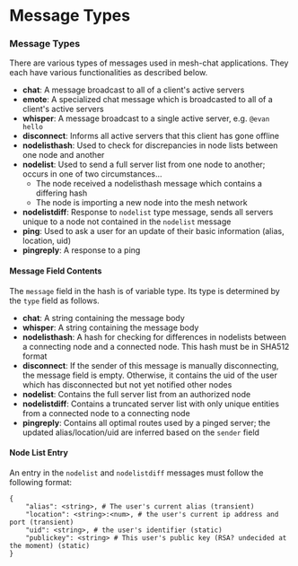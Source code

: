 # Message Types

### Message Types
There are various types of messages used in mesh-chat applications. They each have various functionalities as described below.

* **chat**: A message broadcast to all of a client's active servers
* **emote**: A specialized chat message which is broadcasted to all of a client's active servers
* **whisper**: A message broadcast to a single active server, e.g. `@evan hello`
* **disconnect**: Informs all active servers that this client has gone offline
* **nodelisthash**: Used to check for discrepancies in node lists between one node and another
* **nodelist**: Used to send a full server list from one node to another; occurs in one of two circumstances...
  * The node received a nodelisthash message which contains a differing hash
  * The node is importing a new node into the mesh network
* **nodelistdiff**: Response to `nodelist` type message, sends all servers unique to a node not contained in the `nodelist` message
* **ping**: Used to ask a user for an update of their basic information (alias, location, uid)
* **pingreply**: A response to a ping

#### Message Field Contents
The `message` field in the hash is of variable type. Its type is determined by the `type` field as follows.

 * **chat**: A string containing the message body
 * **whisper**: A string containing the message body
 * **nodelisthash**: A hash for checking for differences in nodelists between a connecting node and a connected node. This hash must be in SHA512 format
 * **disconnect**: If the sender of this message is manually disconnecting, the message field is empty. Otherwise, it contains the uid of the user which has disconnected but not yet notified other nodes
 * **nodelist**: Contains the full server list from an authorized node
 * **nodelistdiff**: Contains a truncated server list with only unique entities from a connected node to a connecting node
 * **pingreply**: Contains all optimal routes used by a pinged server; the updated alias/location/uid are inferred based on the `sender` field

#### Node List Entry
An entry in the `nodelist` and `nodelistdiff` messages must follow the following format:

```
{
    "alias": <string>, # The user's current alias (transient)
    "location": <string>:<num>, # the user's current ip address and port (transient)
    "uid": <string>, # the user's identifier (static)
    "publickey": <string> # This user's public key (RSA? undecided at the moment) (static)
}
```
